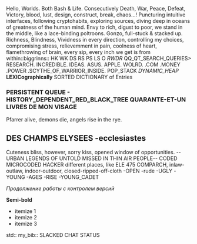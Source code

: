 Hello, Worlds. Both Bash & Life. 
Consecutively Death, War, Peace, Defeat, Victory, blood, lust, design, construct, break, chaos...! 
Puncturing intuitive interfaces, following cryptohabits, exploring sources, diving deep in oceans of greatness of the human mind.
Envy to rich, digust to poor, we stand in the middle, like a lace-binding poltroons.
Gonzo, full-stuck & stacked up.
Richness, Blindness, Vividness in every direction, controlling my choices, compromising stress, relievemment in pain, coolness of heart, flamethrowing of brain, every sip, every inch we get is from within::biggrinns::
HK WK DS RS PS LS O _RWDR_ QQ_QT_SEARCH_QUERIES> 
RESEARCH. INCREDIBLE. IDEAS. ASUS. APPLE. WOLRD. .COM .MONEY .POWER .SCYTHE_OF_WARRIOR_INSIDE.
POP_STACK _DYNAMIC_HEAP_ __LEXICographically__ SORTED DICTIONARY of Entries
### PERSISTENT QUEUE - HISTORY_DEPENDENT_RED_BLACK_TREE QUARANTE-ET-UN LIVRES DE MON VISAGE
Pfarrer alive, demons die, angels rise in the rye. 
## DES CHAMPS ELYSEES -ecclesiastes
Cuteness bliss, however, sorry kiss, opened window of opportunities.
--URBAN LEGENDS OF UNTOLD MISSED IN THIN AIR PEOPLE--
CODED MICROCODED HACKER <paces> different places, like ELE 475 COMPARCH, inlaw-outlaw, indoor-outdoor, closed-ripped-off-cloth -OPEN -rude -UGLY -YOUNG -AGES -RISE -YOUNG_CADET </paces>

*Продолжение работы с контролем версий*

**Semi-bold**

* itemize 1
* itemize 2
* itemize 3

std::<iomanip> <vector> <iterator> <map> <tuple> <stdio> <cstdio>
my_bib::<sherrizon>
SLACKED CHAT STATUS